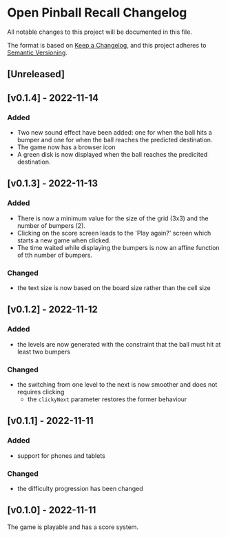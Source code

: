 # Open Pinball Recall Changelog

All notable changes to this project will be documented in this file.

The format is based on [Keep a Changelog](https://keepachangelog.com/en/1.0.0/),
and this project adheres to [Semantic Versioning](https://semver.org/spec/v2.0.0.html).

## [Unreleased]

## [v0.1.4] - 2022-11-14

### Added

- Two new sound effect have been added: one for when the ball hits a bumper and one for when the ball reaches the predicted destination.
- The game now has a browser icon
- A green disk is now displayed when the ball reaches the predicited destination.

## [v0.1.3] - 2022-11-13

### Added

- There is now a minimum value for the size of the grid (3x3) and the number of bumpers (2).
- Clicking on the score screen leads to the 'Play again?' screen which starts a new game when clicked.
- The time waited while displaying the bumpers is now an affine function of tth number of bumpers.

### Changed

- the text size is now based on the board size rather than the cell size

## [v0.1.2] - 2022-11-12

### Added

- the levels are now generated with the constraint that the ball must hit at least two bumpers

### Changed

- the switching from one level to the next is now smoother and does not requires clicking
  - the `clickyNext` parameter restores the former behaviour

## [v0.1.1] - 2022-11-11

### Added

- support for phones and tablets

### Changed

- the difficulty progression has been changed

## [v0.1.0] - 2022-11-11

The game is playable and has a score system.
